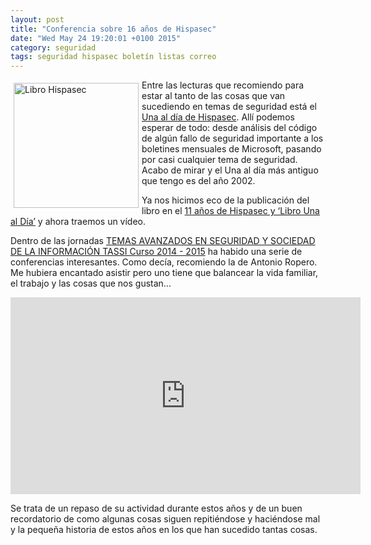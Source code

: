 ```yaml
---
layout: post
title: "Conferencia sobre 16 años de Hispasec"
date: "Wed May 24 19:20:01 +0100 2015"
category: seguridad
tags: seguridad hispasec boletín listas correo
---
```





<a href="https://www.flickr.com/photos/fernand0/3065567234/" title="Libro Hispasec"><img src="https://farm4.staticflickr.com/3175/3065567234_4bed486547_m.jpg" width="200"  alt="Libro Hispasec" style="float:left; margin:5px"></a>

Entre las lecturas que recomiendo para estar al tanto de las cosas que van sucediendo en temas de seguridad está el [Una al día de Hispasec](http://unaaldia.hispasec.com/). Allí podemos esperar de todo: desde análisis del código de algún fallo de seguridad importante a los boletines mensuales de Microsoft, pasando por casi cualquier tema de seguridad.
Acabo de mirar y el Una al día más antiguo que tengo es del año 2002.

Ya nos hicimos eco de la publicación del libro en el [11 años de Hispasec y ‘Libro Una al Día’](https://mbpfernand0.wordpress.com/2009/11/05/11-anos-de-hispasec-y-libro-una-al-dia/) y ahora traemos un vídeo. 

Dentro de las jornadas [TEMAS AVANZADOS EN SEGURIDAD Y SOCIEDAD DE LA INFORMACIÓN TASSI Curso 2014 - 2015](http://www.lpsi.eui.upm.es/GANLESI/GANLESI.htm) ha habido una serie de conferencias interesantes.  Como decía, recomiendo la de Antonio Ropero. Me hubiera encantado asistir pero uno tiene que balancear la vida familiar, el trabajo y las cosas que nos gustan...

<iframe width="560" height="315" src="https://www.youtube.com/embed/forweq5cEBs" frameborder="0" allowfullscreen></iframe>

Se trata de un repaso de su actividad durante estos años y de un buen recordatorio de como algunas cosas siguen repitiéndose y haciéndose mal y la pequeña historia de estos años en los que han sucedido tantas cosas.

